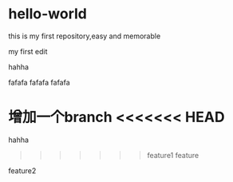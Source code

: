 # hello-world
this is my first repository,easy and memorable

my first edit


hahha

fafafa
fafafa
fafafa

增加一个branch
<<<<<<< HEAD
=======
hahha
>>>>>>> feature1
feature

feature2